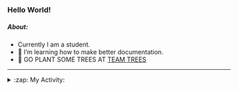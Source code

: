 ### Hello World!

##### About:
- Currently I am a student.
- 🌱 I’m learning how to make better documentation.
- 🌱 GO PLANT SOME TREES AT [TEAM TREES](https://teamtrees.org/)

---
<details>
  <summary>:zap: My Activity:</summary>
  
<!--START_SECTION:waka-->
![Code Time](http://img.shields.io/badge/Code%20Time-989%20hrs%2026%20mins-blue)

**I'm a Night 🦉** 

```text
🌞 Morning    86 commits     ███░░░░░░░░░░░░░░░░░░░░░░   12.39% 
🌆 Daytime    152 commits    █████░░░░░░░░░░░░░░░░░░░░   21.9% 
🌃 Evening    209 commits    ███████░░░░░░░░░░░░░░░░░░   30.12% 
🌙 Night      247 commits    █████████░░░░░░░░░░░░░░░░   35.59%

```
📅 **I'm Most Productive on Tuesday** 

```text
Monday       92 commits     ███░░░░░░░░░░░░░░░░░░░░░░   13.26% 
Tuesday      162 commits    █████░░░░░░░░░░░░░░░░░░░░   23.34% 
Wednesday    70 commits     ██░░░░░░░░░░░░░░░░░░░░░░░   10.09% 
Thursday     98 commits     ███░░░░░░░░░░░░░░░░░░░░░░   14.12% 
Friday       99 commits     ███░░░░░░░░░░░░░░░░░░░░░░   14.27% 
Saturday     70 commits     ██░░░░░░░░░░░░░░░░░░░░░░░   10.09% 
Sunday       103 commits    ███░░░░░░░░░░░░░░░░░░░░░░   14.84%

```


📊 **This Week I Spent My Time On** 

```text
🔥 Editors: 
VS Code                  31 mins             █████████████████████████   100.0%

🐱‍💻 Projects: 
PraiseDemo               31 mins             █████████████████████████   100.0%

```


 Last Updated on 30/12/2022 10:04:15 UTC
<!--END_SECTION:waka-->
</details>
